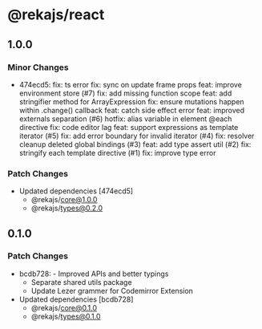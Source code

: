 # @rekajs/react

## 1.0.0

### Minor Changes

- 474ecd5: fix: ts error
  fix: sync on update frame props
  feat: improve environment store (#7)
  fix: add missing function scope
  feat: add stringifier method for ArrayExpression
  fix: ensure mutations happen within .change() callback
  feat: catch side effect error
  feat: improved externals separation (#6)
  hotfix: alias variable in element @each directive
  fix: code editor lag
  feat: support expressions as template iterator (#5)
  fix: add error boundary for invalid iterator (#4)
  fix: resolver cleanup deleted global bindings (#3)
  feat: add type assert util (#2)
  fix: stringify each template directive (#1)
  fix: improve type error

### Patch Changes

- Updated dependencies [474ecd5]
  - @rekajs/core@1.0.0
  - @rekajs/types@0.2.0

## 0.1.0

### Patch Changes

- bcdb728: - Improved APIs and better typings
  - Separate shared utils package
  - Update Lezer grammer for Codemirror Extension
- Updated dependencies [bcdb728]
  - @rekajs/core@0.1.0
  - @rekajs/types@0.1.0

